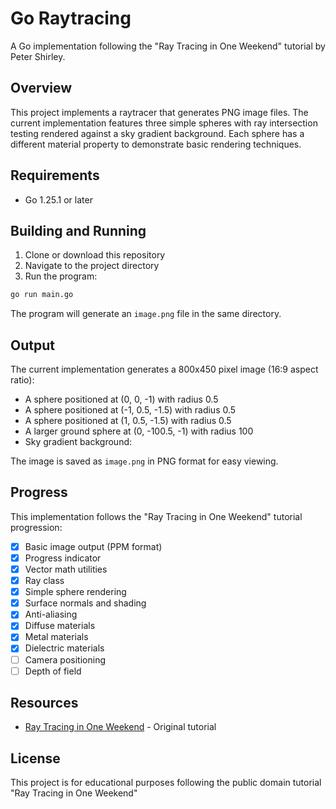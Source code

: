 # Go Raytracing

A Go implementation following the "Ray Tracing in One Weekend" tutorial by Peter Shirley.

## Overview

This project implements a raytracer that generates PNG image files. The current implementation features three simple spheres with ray intersection testing rendered against a sky gradient background. Each sphere has a different material property to demonstrate basic rendering techniques.

## Requirements

- Go 1.25.1 or later

## Building and Running

1. Clone or download this repository
2. Navigate to the project directory
3. Run the program:

```bash
go run main.go
```

The program will generate an `image.png` file in the same directory.

## Output

The current implementation generates a 800x450 pixel image (16:9 aspect ratio):

- A sphere positioned at (0, 0, -1) with radius 0.5
- A sphere positioned at (-1, 0.5, -1.5) with radius 0.5
- A sphere positioned at (1, 0.5, -1.5) with radius 0.5
- A larger ground sphere at (0, -100.5, -1) with radius 100
- Sky gradient background:

The image is saved as `image.png` in PNG format for easy viewing.

## Progress

This implementation follows the "Ray Tracing in One Weekend" tutorial progression:

- [x] Basic image output (PPM format)
- [x] Progress indicator
- [x] Vector math utilities
- [x] Ray class
- [x] Simple sphere rendering
- [x] Surface normals and shading
- [x] Anti-aliasing
- [x] Diffuse materials
- [x] Metal materials
- [x] Dielectric materials
- [ ] Camera positioning
- [ ] Depth of field

## Resources

- [Ray Tracing in One Weekend](https://raytracing.github.io/books/RayTracingInOneWeekend.html) - Original tutorial

## License

This project is for educational purposes following the public domain tutorial "Ray Tracing in One Weekend"
